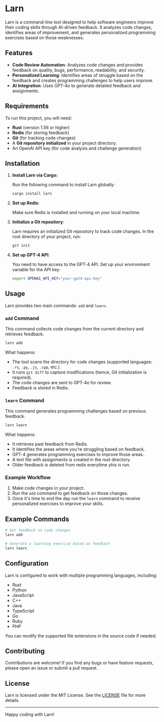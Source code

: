 
# Larn

Larn is a command-line tool designed to help software engineers improve their coding skills through AI-driven feedback. It analyzes code changes, identifies areas of improvement, and generates personalized programming exercises based on those weaknesses. 

## Features

- **Code Review Automation**: Analyzes code changes and provides feedback on quality, bugs, performance, readability, and security.
- **Personalized Learning**: Identifies areas of struggle based on the feedback and creates programming challenges to help users improve.
- **AI Integration**: Uses GPT-4o to generate detailed feedback and assignments.

## Requirements

To run this project, you will need:

- **Rust** (version 1.56 or higher)
- **Redis** (for storing feedback)
- **Git** (for tracking code changes)
- A **Git repository initialized** in your project directory.
- An OpenAI API key (for code analysis and challenge generation)

## Installation

1. **Install Larn via Cargo:**

   Run the following command to install Larn globally:

   ```bash
   cargo install larn
   ```

2. **Set up Redis**:

   Make sure Redis is installed and running on your local machine. 

3. **Initialize a Git repository**:

   Larn requires an initialized Git repository to track code changes. In the root directory of your project, run:

   ```bash
   git init
   ```

4. **Set up GPT-4 API**:

   You need to have access to the GPT-4 API. Set up your environment variable for the API key:

   ```bash
   export OPENAI_API_KEY="your-gpt4-api-key"
   ```

## Usage

Larn provides two main commands: `add` and `learn`.

### `add` Command

This command collects code changes from the current directory and retrieves feedback.

```bash
larn add
```

What happens:
- The tool scans the directory for code changes (supported languages: `.rs`, `.py`, `.js`, `.cpp`, etc.).
- It runs `git diff` to capture modifications (hence, Git initialization is required).
- The code changes are sent to GPT-4o for review.
- Feedback is stored in Redis.

### `learn` Command

This command generates programming challenges based on previous feedback.

```bash
larn learn
```

What happens:
- It retrieves past feedback from Redis.
- It identifies the areas where you're struggling based on feedback.
- GPT-4 generates programming exercises to improve those areas.
- A text file with assignments is created in the root directory.
- Older feedback is deleted from redis everytime yhis is run.

### Example Workflow

1. Make code changes in your project.
2. Run the `add` command to get feedback on those changes.
3. Once it's time to end the day run the `learn` command to receive personalized exercises to improve your skills.

## Example Commands

```bash
# Get feedback on code changes
larn add

# Generate a learning exercise based on feedback
larn learn
```

## Configuration

Larn is configured to work with multiple programming languages, including:

- Rust
- Python
- JavaScript
- C++
- Java
- TypeScript
- Go
- Ruby
- PHP

You can modify the supported file extensions in the source code if needed.

## Contributing

Contributions are welcome! If you find any bugs or have feature requests, please open an issue or submit a pull request.

## License

Larn is licensed under the MIT License. See the [LICENSE](LICENSE) file for more details.

---

Happy coding with Larn!
